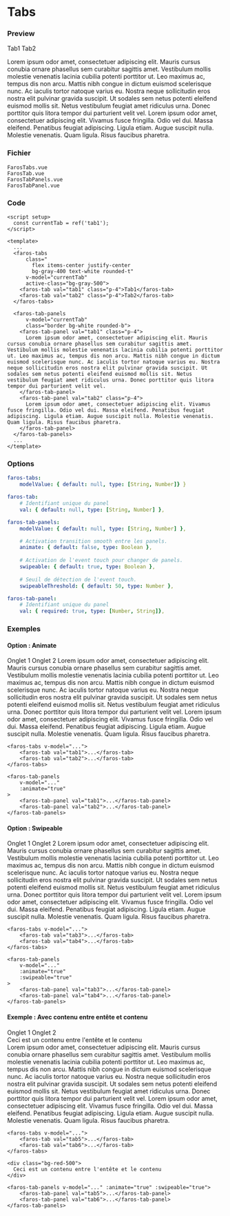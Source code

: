 <script setup>
    import { ref } from 'vue';
    const currentTab = ref('tab1');
</script>

# Tabs

### Preview
<ComponentDemo>
<div>
<faros-tabs
class="flex bg-gray-400 text-white items-center justify-center rounded-t" 
v-model="currentTab"
active-class="bg-gray-500">
<faros-tab val="tab1" class="p-4">Tab1</faros-tab>
<faros-tab val="tab2" class="p-4">Tab2</faros-tab>
</faros-tabs>

<faros-tab-panels 
v-model="currentTab" 
class="border bg-white rounded-b">
<faros-tab-panel val="tab1" class="p-4">
Lorem ipsum odor amet, consectetuer adipiscing elit. Mauris cursus conubia ornare phasellus sem curabitur sagittis amet. Vestibulum mollis molestie venenatis lacinia cubilia potenti porttitor ut. Leo maximus ac, tempus dis non arcu. Mattis nibh congue in dictum euismod scelerisque nunc. Ac iaculis tortor natoque varius eu. Nostra neque sollicitudin eros nostra elit pulvinar gravida suscipit. Ut sodales sem netus potenti eleifend euismod mollis sit. Netus vestibulum feugiat amet ridiculus urna. Donec porttitor quis litora tempor dui parturient velit vel.
</faros-tab-panel>
<faros-tab-panel val="tab2" class="p-4">
Lorem ipsum odor amet, consectetuer adipiscing elit. Vivamus fusce fringilla. Odio vel dui. Massa eleifend. Penatibus feugiat adipiscing. Ligula etiam. Augue suscipit nulla. Molestie venenatis. Quam ligula. Risus faucibus pharetra.
</faros-tab-panel>
</faros-tab-panels>
</div>
</ComponentDemo>

### Fichier

```log
FarosTabs.vue
FarosTab.vue
FarosTabPanels.vue
FarosTabPanel.vue
```

### Code

```vue
<script setup>
  const currentTab = ref('tab1');
</script>

<template>
  ...
  <faros-tabs
      class="
        flex items-center justify-center
        bg-gray-400 text-white rounded-t"
      v-model="currentTab"
      active-class="bg-gray-500">
    <faros-tab val="tab1" class="p-4">Tab1</faros-tab>
    <faros-tab val="tab2" class="p-4">Tab2</faros-tab>
  </faros-tabs>

  <faros-tab-panels
      v-model="currentTab"
      class="border bg-white rounded-b">
    <faros-tab-panel val="tab1" class="p-4">
      Lorem ipsum odor amet, consectetuer adipiscing elit. Mauris cursus conubia ornare phasellus sem curabitur sagittis amet. Vestibulum mollis molestie venenatis lacinia cubilia potenti porttitor ut. Leo maximus ac, tempus dis non arcu. Mattis nibh congue in dictum euismod scelerisque nunc. Ac iaculis tortor natoque varius eu. Nostra neque sollicitudin eros nostra elit pulvinar gravida suscipit. Ut sodales sem netus potenti eleifend euismod mollis sit. Netus vestibulum feugiat amet ridiculus urna. Donec porttitor quis litora tempor dui parturient velit vel.
    </faros-tab-panel>
    <faros-tab-panel val="tab2" class="p-4">
      Lorem ipsum odor amet, consectetuer adipiscing elit. Vivamus fusce fringilla. Odio vel dui. Massa eleifend. Penatibus feugiat adipiscing. Ligula etiam. Augue suscipit nulla. Molestie venenatis. Quam ligula. Risus faucibus pharetra.
    </faros-tab-panel>
  </faros-tab-panels>
  ...
</template>
```

### Options
```yaml
faros-tabs:
    modelValue: { default: null, type: [String, Number]} }

faros-tab:
    # Identifiant unique du panel
    val: { default: null, type: [String, Number] },

faros-tab-panels:
    modelValue: { default: null, type: [String, Number] },

    # Activation transition smooth entre les panels.
    animate: { default: false, type: Boolean },
        
    # Activation de l'event touch pour changer de panels.
    swipeable: { default: true, type: Boolean },
        
    # Seuil de détection de l'event touch.
    swipeableThreshold: { default: 50, type: Number },

faros-tab-panel:
    # Identifiant unique du panel
    val: { required: true, type: [Number, String]},
```

### Exemples
#### Option : Animate
<ComponentDemo>
<div>
<faros-tabs v-model="currentTab">
<faros-tab val="tab1">Onglet 1</faros-tab>
<faros-tab val="tab2">Onglet 2</faros-tab>
</faros-tabs>

<faros-tab-panels v-model="currentTab" :animate="true">
<faros-tab-panel val="tab1">
Lorem ipsum odor amet, consectetuer adipiscing elit. Mauris cursus conubia ornare phasellus sem curabitur sagittis amet. Vestibulum mollis molestie venenatis lacinia cubilia potenti porttitor ut. Leo maximus ac, tempus dis non arcu. Mattis nibh congue in dictum euismod scelerisque nunc. Ac iaculis tortor natoque varius eu. Nostra neque sollicitudin eros nostra elit pulvinar gravida suscipit. Ut sodales sem netus potenti eleifend euismod mollis sit. Netus vestibulum feugiat amet ridiculus urna. Donec porttitor quis litora tempor dui parturient velit vel.
</faros-tab-panel>
<faros-tab-panel val="tab2">
Lorem ipsum odor amet, consectetuer adipiscing elit. Vivamus fusce fringilla. Odio vel dui. Massa eleifend. Penatibus feugiat adipiscing. Ligula etiam. Augue suscipit nulla. Molestie venenatis. Quam ligula. Risus faucibus pharetra.
</faros-tab-panel>
</faros-tab-panels>
</div>
</ComponentDemo>

```vue
<faros-tabs v-model="...">
    <faros-tab val="tab1">...</faros-tab>
    <faros-tab val="tab2">...</faros-tab>
</faros-tabs>

<faros-tab-panels 
    v-model="..." 
    :animate="true" 
>
    <faros-tab-panel val="tab1">...</faros-tab-panel>
    <faros-tab-panel val="tab2">...</faros-tab-panel>
</faros-tab-panels>
```

#### Option : Swipeable
<ComponentDemo>
<div>
<faros-tabs v-model="currentTab">
<faros-tab val="tab3">Onglet 1</faros-tab>
<faros-tab val="tab4">Onglet 2</faros-tab>
</faros-tabs>

<faros-tab-panels v-model="currentTab" :animate="true" :swipeable="true">
<faros-tab-panel val="tab3">
Lorem ipsum odor amet, consectetuer adipiscing elit. Mauris cursus conubia ornare phasellus sem curabitur sagittis amet. Vestibulum mollis molestie venenatis lacinia cubilia potenti porttitor ut. Leo maximus ac, tempus dis non arcu. Mattis nibh congue in dictum euismod scelerisque nunc. Ac iaculis tortor natoque varius eu. Nostra neque sollicitudin eros nostra elit pulvinar gravida suscipit. Ut sodales sem netus potenti eleifend euismod mollis sit. Netus vestibulum feugiat amet ridiculus urna. Donec porttitor quis litora tempor dui parturient velit vel.
</faros-tab-panel>
<faros-tab-panel val="tab4">
Lorem ipsum odor amet, consectetuer adipiscing elit. Vivamus fusce fringilla. Odio vel dui. Massa eleifend. Penatibus feugiat adipiscing. Ligula etiam. Augue suscipit nulla. Molestie venenatis. Quam ligula. Risus faucibus pharetra.
</faros-tab-panel>
</faros-tab-panels>
</div>
</ComponentDemo>

```vue
<faros-tabs v-model="...">
    <faros-tab val="tab3">...</faros-tab>
    <faros-tab val="tab4">...</faros-tab>
</faros-tabs>

<faros-tab-panels 
    v-model="..." 
    :animate="true" 
    :swipeable="true"
>
    <faros-tab-panel val="tab3">...</faros-tab-panel>
    <faros-tab-panel val="tab4">...</faros-tab-panel>
</faros-tab-panels>
```

#### Exemple : Avec contenu entre entête et contenu
<ComponentDemo>
<div>
<faros-tabs v-model="currentTab">
<faros-tab val="tab5">Onglet 1</faros-tab>
<faros-tab val="tab6">Onglet 2</faros-tab>
</faros-tabs>

<div class="bg-red-500">Ceci est un contenu entre l'entête et le contenu</div>

<faros-tab-panels v-model="currentTab" :animate="true" :swipeable="true">
<faros-tab-panel val="tab5">
Lorem ipsum odor amet, consectetuer adipiscing elit. Mauris cursus conubia ornare phasellus sem curabitur sagittis amet. Vestibulum mollis molestie venenatis lacinia cubilia potenti porttitor ut. Leo maximus ac, tempus dis non arcu. Mattis nibh congue in dictum euismod scelerisque nunc. Ac iaculis tortor natoque varius eu. Nostra neque sollicitudin eros nostra elit pulvinar gravida suscipit. Ut sodales sem netus potenti eleifend euismod mollis sit. Netus vestibulum feugiat amet ridiculus urna. Donec porttitor quis litora tempor dui parturient velit vel.
</faros-tab-panel>
<faros-tab-panel val="tab6">
Lorem ipsum odor amet, consectetuer adipiscing elit. Vivamus fusce fringilla. Odio vel dui. Massa eleifend. Penatibus feugiat adipiscing. Ligula etiam. Augue suscipit nulla. Molestie venenatis. Quam ligula. Risus faucibus pharetra.
</faros-tab-panel>
</faros-tab-panels>
</div>
</ComponentDemo>

```vue
<faros-tabs v-model="...">
    <faros-tab val="tab5">...</faros-tab>
    <faros-tab val="tab6">...</faros-tab>
</faros-tabs>

<div class="bg-red-500">
  Ceci est un contenu entre l'entête et le contenu
</div>

<faros-tab-panels v-model="..." :animate="true" :swipeable="true">
    <faros-tab-panel val="tab5">...</faros-tab-panel>
    <faros-tab-panel val="tab6">...</faros-tab-panel>
</faros-tab-panels>
```